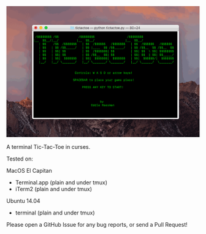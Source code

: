 ![demo](demo.gif)

A terminal Tic-Tac-Toe in curses.

Tested on:

MacOS El Capitan
- Terminal.app (plain and under tmux)
- iTerm2 (plain and under tmux)

Ubuntu 14.04

- terminal (plain and under tmux)

Please open a GitHub Issue for any bug reports, or send a Pull Request!
